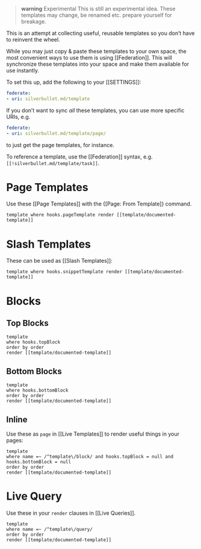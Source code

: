 > **warning** Experimental
> This is still an experimental idea. These templates may change, be renamed etc. prepare yourself for breakage.

This is an attempt at collecting useful, reusable templates so you don’t have to reinvent the wheel.

While you may just copy & paste these templates to your own space, the most convenient ways to use them is using [[Federation]]. This will synchronize these templates into your space and make them available for use instantly.

To set this up, add the following to your [[SETTINGS]]:

```yaml
federate:
- uri: silverbullet.md/template
```

If you don’t want to sync _all_ these templates, you can use more specific URIs, e.g.
```yaml
federate:
- uri: silverbullet.md/template/page/
```
to just get the page templates, for instance.

To reference a template, use the [[Federation]] syntax, e.g. `[[!silverbullet.md/template/task]]`.

# Page Templates
Use these [[Page Templates]] with the {[Page: From Template]} command.

```query
template where hooks.pageTemplate render [[template/documented-template]]
```

# Slash Templates
These can be used as [[Slash Templates]]:

```query
template where hooks.snippetTemplate render [[template/documented-template]]
```

# Blocks
## Top Blocks
```query
template
where hooks.topBlock
order by order
render [[template/documented-template]]
```

## Bottom Blocks
```query
template
where hooks.bottomBlock
order by order
render [[template/documented-template]]
```


## Inline
Use these as `page` in [[Live Templates]] to render useful things in your pages:

```query
template
where name =~ /^template\/block/ and hooks.topBlock = null and hooks.bottomBlock = null
order by order
render [[template/documented-template]]
```

# Live Query
Use these in your `render` clauses in [[Live Queries]].

```query
template
where name =~ /^template\/query/
order by order
render [[template/documented-template]]
```
